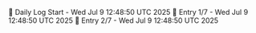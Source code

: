 📅 Daily Log Start - Wed Jul  9 12:48:50 UTC 2025
📌 Entry 1/7 - Wed Jul  9 12:48:50 UTC 2025
📌 Entry 2/7 - Wed Jul  9 12:48:50 UTC 2025
